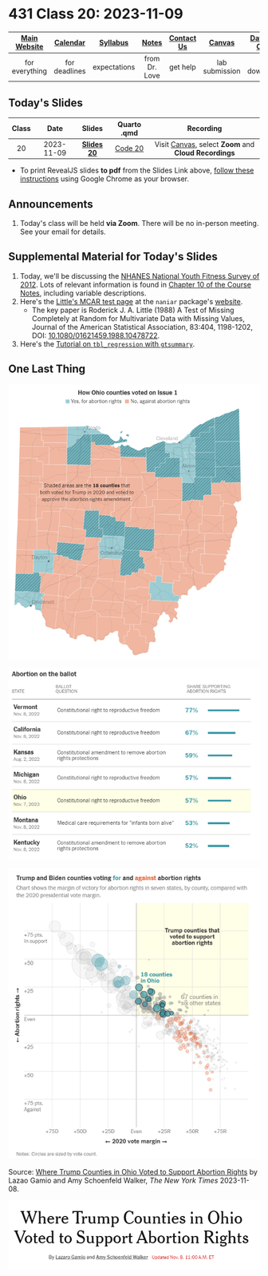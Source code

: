# 431 Class 20: 2023-11-09

[Main Website](https://thomaselove.github.io/431-2023/) | [Calendar](https://thomaselove.github.io/431-2023/calendar.html) | [Syllabus](https://thomaselove.github.io/431-syllabus-2023/) | [Notes](https://thomaselove.github.io/431-notes/) | [Contact Us](https://thomaselove.github.io/431-2023/contact.html) | [Canvas](https://canvas.case.edu) | [Data and Code](https://github.com/THOMASELOVE/431-data)
:-----------: | :--------------: | :----------: | :---------: | :-------------: | :-----------: | :------------:
for everything | for deadlines | expectations | from Dr. Love | get help | lab submission | for downloads

## Today's Slides

Class | Date | Slides | Quarto .qmd | Recording
:---: | :--------: | :------: | :------: | :-------------:
20 | 2023-11-09 | **[Slides 20](https://thomaselove.github.io/431-slides-2023/class20.html)** | [Code 20](https://thomaselove.github.io/431-slides-2023/class20.qmd) | Visit [Canvas](https://canvas.case.edu/), select **Zoom** and **Cloud Recordings**

- To print RevealJS slides **to pdf** from the Slides Link above, [follow these instructions](https://quarto.org/docs/presentations/revealjs/presenting.html#print-to-pdf) using Google Chrome as your browser.

## Announcements

1. Today's class will be held **via Zoom**. There will be no in-person meeting. See your email for details.

## Supplemental Material for Today's Slides

1. Today, we'll be discussing the [NHANES National Youth Fitness Survey of 2012](https://www.cdc.gov/nchs/nnyfs/index.htm). Lots of relevant information is found in [Chapter 10 of the Course Notes](https://thomaselove.github.io/431-notes/10-nnyfs_foundations.html), including variable descriptions.
2. Here's the [Little's MCAR test page](https://naniar.njtierney.com/reference/mcar_test.html) at the `naniar` package's [website](https://naniar.njtierney.com/).
    - The key paper is Roderick J. A. Little (1988) A Test of Missing Completely at Random for Multivariate Data with Missing Values, Journal of the American Statistical Association, 83:404, 1198-1202, DOI: [10.1080/01621459.1988.10478722](https://www.tandfonline.com/doi/abs/10.1080/01621459.1988.10478722).
3. Here's the [Tutorial on `tbl_regression` with `gtsummary`](https://www.danieldsjoberg.com/gtsummary/articles/tbl_regression.html).

## One Last Thing

![](https://github.com/THOMASELOVE/431-classes-2023/blob/main/class20/images/ohio_results.png)

![](https://github.com/THOMASELOVE/431-classes-2023/blob/main/class20/images/state_results.png)

![](https://github.com/THOMASELOVE/431-classes-2023/blob/main/class20/images/rights_by_county.png)

Source: [Where Trump Counties in Ohio Voted to Support Abortion Rights](https://www.nytimes.com/interactive/2023/11/08/us/politics/ohio-abortion-rights-county-vote.html) by Lazao Gamio and Amy Schoenfeld Walker, *The New York Times* 2023-11-08.

![](https://github.com/THOMASELOVE/431-classes-2023/blob/main/class20/images/source.png)
